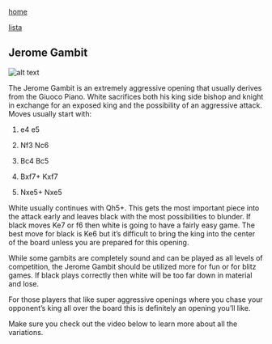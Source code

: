 [home](/zaliczeniowe1awww/)

[lista](/zaliczeniowe1awww/lista/)

## Jerome Gambit

![alt text](https://www.thechesswebsite.com/wp-content/uploads/2015/11/jerome-gambit.jpg "Jerome Gambit")


The Jerome Gambit is an extremely aggressive opening that usually derives from the Giuoco Piano. White sacrifices both his king side bishop and knight in exchange for an exposed king and the possibility of an aggressive attack. Moves usually start with:

1. e4 e5

2. Nf3 Nc6

3. Bc4 Bc5

4. Bxf7+ Kxf7

5. Nxe5+ Nxe5

White usually continues with Qh5+. This gets the most important piece into the attack early and leaves black with the most possibilities to blunder. If black moves Ke7 or f6 then white is going to have a fairly easy game. The best move for black is Ke6 but it’s difficult to bring the king into the center of the board unless you are prepared for this opening.

While some gambits are completely sound and can be played as all levels of competition, the Jerome Gambit should be utilized more for fun or for blitz games. If black plays correctly then white will be too far down in material and lose.

For those players that like super aggressive openings where you chase your opponent’s king all over the board this is definitely an opening you’ll like.

Make sure you check out the video below to learn more about all the variations.

